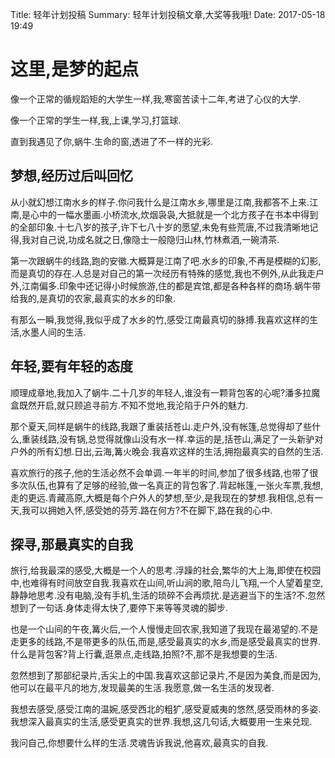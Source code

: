 Title: 轻年计划投稿
Summary: 轻年计划投稿文章,大奖等我哦!
Date: 2017-05-18 19:49

# 这里,是梦的起点

像一个正常的循规蹈矩的大学生一样,我,寒窗苦读十二年,考进了心仪的大学.

像一个正常的学生一样,我,上课,学习,打篮球.

直到我遇见了你,蜗牛.生命的窗,透进了不一样的光彩.

## 梦想,经历过后叫回忆

从小就幻想江南水乡的样子.你问我什么是江南水乡,哪里是江南,我都答不上来.江南,是心中的一幅水墨画.小桥流水,炊烟袅袅,大抵就是一个北方孩子在书本中得到的全部印象.十七八岁的孩子,许下七八十岁的愿望,未免有些荒唐,不过我清晰地记得,我对自己说,功成名就之日,像隐士一般隐归山林,竹林煮酒,一碗清茶.

第一次跟蜗牛的线路,跑的安徽.大概算是江南了吧.水乡的印象,不再是模糊的幻影,而是真切的存在.人总是对自己的第一次经历有特殊的感觉,我也不例外,从此我走户外,江南偏多.印象中还记得小时候旅游,住的都是宾馆,都是各种各样的商场.蜗牛带给我的,是真切的农家,最真实的水乡的印象.

有那么一瞬,我觉得,我似乎成了水乡的竹,感受江南最真切的脉搏.我喜欢这样的生活,水墨人间的生活.

## 年轻,要有年轻的态度

顺理成章地,我加入了蜗牛.二十几岁的年轻人,谁没有一颗背包客的心呢?潘多拉魔盒既然开启,就只顾追寻前方.不知不觉地,我沦陷于户外的魅力.

那个夏天,同样是蜗牛的线路,我跟了重装括苍山.走户外,没有帐篷,总觉得却了些什么,重装线路,没有锅,总觉得就像山没有水一样.幸运的是,括苍山,满足了一头新驴对户外的所有幻想.日出,云海,篝火晚会.我喜欢这样的生活,拥抱最真实的自然的生活.

喜欢旅行的孩子,他的生活必然不会单调.一年半的时间,参加了很多线路,也带了很多次队伍,也算有了足够的经验,做一名真正的背包客了.背起帐篷,一张火车票,我想,走的更远.青藏高原,大概是每个户外人的梦想,至少,是我现在的梦想.我相信,总有一天,我可以拥她入怀,感受她的芬芳.路在何方?不在脚下,路在我的心中.

## 探寻,那最真实的自我

旅行,给我最深的感受,大概是一个人的思考.浮躁的社会,繁华的大上海,即使在校园中,也难得有时间放空自我.我喜欢在山间,听山涧的歌,陪鸟儿飞翔,一个人望着星空,静静地思考.没有电脑,没有手机,生活的琐碎不会再烦扰.是逃避当下的生活?不.忽然想到了一句话.身体走得太快了,要停下来等等灵魂的脚步.

也是一个山间的午夜,篝火后,一个人慢慢走回农家,我知道了我现在最渴望的.不是走更多的线路,不是带更多的队伍,而是,感受最真实的水乡,而是感受最真实的世界.什么是背包客?背上行囊,逛景点,走线路,拍照?不,那不是我想要的生活.

忽然想到了那部纪录片,舌尖上的中国.我喜欢这部记录片,不是因为美食,而是因为,他可以在最平凡的地方,发现最美的生活.我愿意,做一名生活的发现者.

我想去感受,感受江南的温婉,感受西北的粗犷,感受夏威夷的悠然,感受雨林的多姿.我想深入最真实的生活,感受更真实的世界.我想,这几句话,大概要用一生来兑现.

我问自己,你想要什么样的生活.灵魂告诉我说,他喜欢,最真实的自我.


